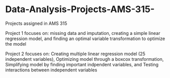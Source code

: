 # Data-Analysis-Projects-AMS-315-
Projects assigned in AMS 315

Project 1 focuses on: missing data and imputation, creating a simple linear regression model, and finding an optimal variable transformation to optimize the model

Project 2 focuses on: Creating multiple linear regression model (25 independent variables), Optimizing model through a boxcox transformation, Simplifying model by finding important indpendent variables, and Testing interactions between independent variables
